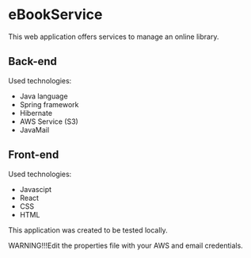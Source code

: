 # eBookService
This web application offers services to manage an online library.

## Back-end
Used technologies:
- Java language
- Spring framework
- Hibernate
- AWS Service (S3)
- JavaMail

## Front-end
Used technologies:
- Javascipt
- React
- CSS
- HTML





This application was created to be tested locally.




WARNING!!!Edit the properties file with your AWS and email credentials.
